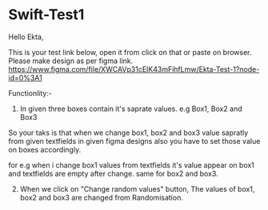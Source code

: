 # Swift-Test1

Hello Ekta,

This is your test link below, open it from click on that or paste on browser. Please make design as per figma link.
https://www.figma.com/file/XWCAVp31cEIK43mFihfLmw/Ekta-Test-1?node-id=0%3A1

Functionlity:- 
1. In given three boxes contain it's saprate values. e.g Box1, Box2 and Box3

So your taks is that when we change box1, box2 and box3 value sapratly from given textfields in given figma designs also you have to set those value on boxes accordingly.

for e.g when i change box1 values from textfields it's value appear on box1 and textfields are empty after change. same for box2 and box3.

2. When we click on "Change random values" button, The values of box1, box2 and box3 are changed from Randomisation.






